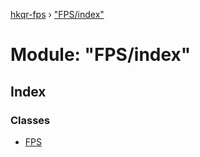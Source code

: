 [hkqr-fps](../README.md) › ["FPS/index"](_fps_index_.md)

# Module: "FPS/index"

## Index

### Classes

* [FPS](../classes/_fps_index_.fps.md)
